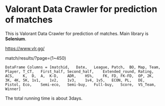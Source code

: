 # Valorant Data Crawler for prediction of matches

This is Valorant Data Crawler for prediction of matches.
Main library is **Selenium**.

https://www.vlr.gg/

match/results/?page=(1~450)

```
DataFrame Columns = [matchid,	Date,	League,	Patch,	BO,	Map, Team,	Player,	T_CT,	First_half,	Second_half,	Extended_round,	Rating,	ACS,	K,	D,	A,	K-D,	ADR,	HS%,	FK,	FD,	FK-FD,	OP,	2K,	3K,	4K,	5K,	1v1,	1v2,	1v3,	1v4, 1v5,	ECON, PL,	DE,	Pistol,	Eco,	Semi-eco,	Semi-buy,	Full-buy,	Score,	VS_Team,	Winner]
```

The total running time is about 3days.
